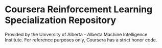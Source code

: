 # Coursera Reinforcement Learning Specialization Repository

Provided by the University of Alberta - Alberta Machine Intelligence Institute. For reference purposes only, Coursera has a strict honor code.
